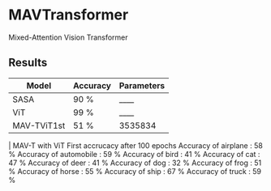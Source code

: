 # MAVTransformer
Mixed-Attention Vision Transformer


## Results

|Model      | Accuracy | Parameters |
|-----------|----------|------------|
|SASA       |      90 %|        ____|
|ViT        |      99 %|        ____|
|MAV-TViT1st|      51 %|     3535834|


| MAV-T with ViT First accrucacy after 100 epochs
Accuracy of airplane : 58 %
Accuracy of automobile : 59 %
Accuracy of  bird : 41 %
Accuracy of   cat : 47 %
Accuracy of  deer : 41 %
Accuracy of   dog : 32 %
Accuracy of  frog : 51 %
Accuracy of horse : 55 %
Accuracy of  ship : 67 %
Accuracy of truck : 59 %